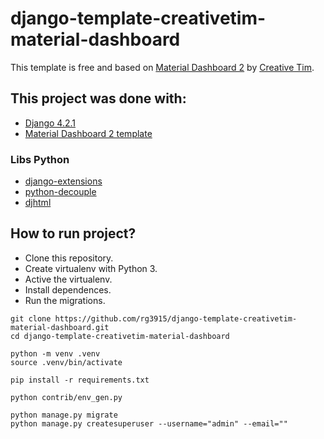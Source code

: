 # django-template-creativetim-material-dashboard

This template is free and based on [Material Dashboard 2](https://github.com/creativetimofficial/material-dashboard/) by [Creative Tim](https://www.creative-tim.com/product/material-dashboard).

## This project was done with:

* [Django 4.2.1](https://www.djangoproject.com/)
* [Material Dashboard 2 template](https://github.com/creativetimofficial/material-dashboard/)

### Libs Python

* [django-extensions](https://django-extensions.readthedocs.io/en/latest/)
* [python-decouple](https://pypi.org/project/python-decouple/)
* [djhtml](https://pypi.org/project/djhtml/0.0.3/)

## How to run project?

* Clone this repository.
* Create virtualenv with Python 3.
* Active the virtualenv.
* Install dependences.
* Run the migrations.

```
git clone https://github.com/rg3915/django-template-creativetim-material-dashboard.git
cd django-template-creativetim-material-dashboard

python -m venv .venv
source .venv/bin/activate

pip install -r requirements.txt

python contrib/env_gen.py

python manage.py migrate
python manage.py createsuperuser --username="admin" --email=""
```


